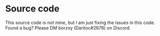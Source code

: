 # Source code
This source code is not mine, but I am just fixing the issues in this code.
Found a bug? Please DM borzxy (Daritoc#2678) on Discord.
